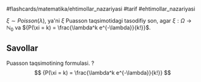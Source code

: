 #flashcards/matematika/ehtimollar_nazariyasi 
#tarif 
#ehtimollar_nazariyasi 

${\xi \sim Poisson(\lambda)}$, ya'ni $\xi$ Puasson taqsimotidagi tasodifiy son, agar ${\xi:\Omega \to \mathbb{N}_0}$ va ${P(\xi = k) = \frac{\lambda^k e^{-\lambda}}{k!}}$.

## Savollar

Puasson taqsimotining formulasi.
?
$$
{P(\xi = k) = \frac{\lambda^k e^{-\lambda}}{k!}}
$$
<!--SR:!2024-05-01,3,250-->